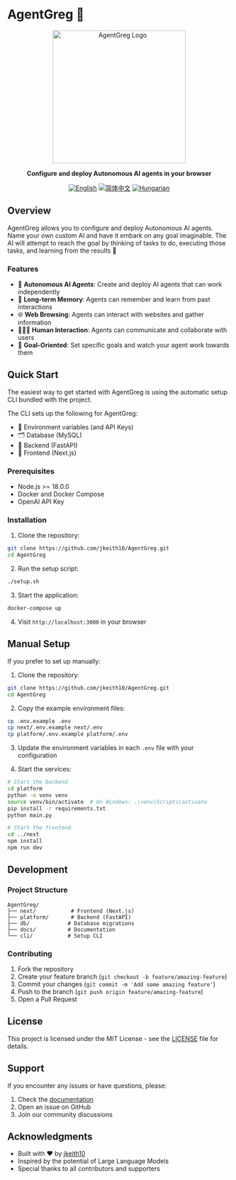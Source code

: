 # AgentGreg 🤖

<div align="center">
  <img src="https://raw.githubusercontent.com/jkeith10/AgentGreg/main/next/public/banner.png" height="300" alt="AgentGreg Logo"/>
  
  <p>
    <strong>Configure and deploy Autonomous AI agents in your browser</strong>
  </p>

  <p>
    <a href="https://github.com/jkeith10/AgentGreg/blob/master/README.md"><img src="https://img.shields.io/badge/lang-English-blue.svg" alt="English"></a>
    <a href="https://github.com/jkeith10/AgentGreg/blob/master/docs/README.zh-HANS.md"><img src="https://img.shields.io/badge/lang-简体中文-red.svg" alt="简体中文"></a>
    <a href="https://github.com/jkeith10/AgentGreg/blob/master/docs/README.hu-Cs4K1Sr4C.md"><img src="https://img.shields.io/badge/lang-Hungarian-red.svg" alt="Hungarian"></a>
  </p>
</div>

## Overview

AgentGreg allows you to configure and deploy Autonomous AI agents. Name your own custom AI and have it embark on any goal imaginable. The AI will attempt to reach the goal by thinking of tasks to do, executing those tasks, and learning from the results 🚀

### Features

- 🤖 **Autonomous AI Agents**: Create and deploy AI agents that can work independently
- 🧠 **Long-term Memory**: Agents can remember and learn from past interactions
- 🌐 **Web Browsing**: Agents can interact with websites and gather information
- 👨‍👩‍👦 **Human Interaction**: Agents can communicate and collaborate with users
- 🎯 **Goal-Oriented**: Set specific goals and watch your agent work towards them

## Quick Start

The easiest way to get started with AgentGreg is using the automatic setup CLI bundled with the project.

The CLI sets up the following for AgentGreg:
- 🔐 Environment variables (and API Keys)
- 🗂️ Database (MySQL)
- 🤖 Backend (FastAPI)
- 🎨 Frontend (Next.js)

### Prerequisites

- Node.js >= 18.0.0
- Docker and Docker Compose
- OpenAI API Key

### Installation

1. Clone the repository:
```bash
git clone https://github.com/jkeith10/AgentGreg.git
cd AgentGreg
```

2. Run the setup script:
```bash
./setup.sh
```

3. Start the application:
```bash
docker-compose up
```

4. Visit `http://localhost:3000` in your browser

## Manual Setup

If you prefer to set up manually:

1. Clone the repository:
```bash
git clone https://github.com/jkeith10/AgentGreg.git
cd AgentGreg
```

2. Copy the example environment files:
```bash
cp .env.example .env
cp next/.env.example next/.env
cp platform/.env.example platform/.env
```

3. Update the environment variables in each `.env` file with your configuration

4. Start the services:
```bash
# Start the backend
cd platform
python -m venv venv
source venv/bin/activate  # On Windows: .\venv\Scripts\activate
pip install -r requirements.txt
python main.py

# Start the frontend
cd ../next
npm install
npm run dev
```

## Development

### Project Structure

```
AgentGreg/
├── next/           # Frontend (Next.js)
├── platform/       # Backend (FastAPI)
├── db/            # Database migrations
├── docs/          # Documentation
└── cli/           # Setup CLI
```

### Contributing

1. Fork the repository
2. Create your feature branch (`git checkout -b feature/amazing-feature`)
3. Commit your changes (`git commit -m 'Add some amazing feature'`)
4. Push to the branch (`git push origin feature/amazing-feature`)
5. Open a Pull Request

## License

This project is licensed under the MIT License - see the [LICENSE](LICENSE) file for details.

## Support

If you encounter any issues or have questions, please:
1. Check the [documentation](docs/)
2. Open an issue on GitHub
3. Join our community discussions

## Acknowledgments

- Built with ❤️ by [jkeith10](https://github.com/jkeith10)
- Inspired by the potential of Large Language Models
- Special thanks to all contributors and supporters 